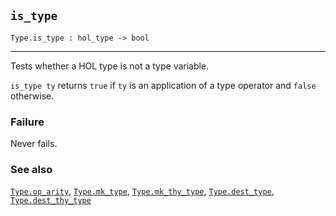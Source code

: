 ## `is_type`

``` hol4
Type.is_type : hol_type -> bool
```

------------------------------------------------------------------------

Tests whether a HOL type is not a type variable.

`is_type ty` returns `true` if `ty` is an application of a type operator
and `false` otherwise.

### Failure

Never fails.

### See also

[`Type.op_arity`](#Type.op_arity), [`Type.mk_type`](#Type.mk_type),
[`Type.mk_thy_type`](#Type.mk_thy_type),
[`Type.dest_type`](#Type.dest_type),
[`Type.dest_thy_type`](#Type.dest_thy_type)
